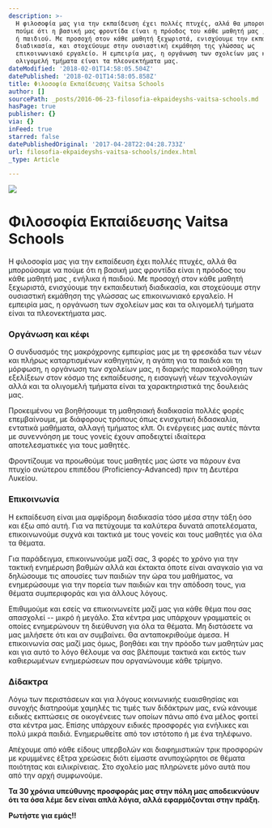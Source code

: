```yaml
---
description: >-
  H φιλοσοφία μας για την εκπαίδευση έχει πολλές πτυχές, αλλά θα μπορούσαμε να
  πούμε ότι η βασική μας φροντίδα είναι η πρόοδος του κάθε μαθητή μας , ενήλικα
  ή παιδιού. Με προσοχή στον κάθε μαθητή ξεχωριστά, ενισχύουμε την εκπαιδευτική
  διαδικασία, και στοχεύουμε στην ουσιαστική εκμάθηση της γλώσσας ως
  επικοινωνιακό εργαλείο. Η εμπειρία μας, η οργάνωση των σχολείων μας και τα
  ολιγομελή τμήματα είναι τα πλεονεκτήματα μας.
dateModified: '2018-02-01T14:58:05.504Z'
datePublished: '2018-02-01T14:58:05.858Z'
title: Φιλοσοφία Εκπαίδευσης Vaitsa Schools
author: []
sourcePath: _posts/2016-06-23-filosofia-ekpaideyshs-vaitsa-schools.md
hasPage: true
publisher: {}
via: {}
inFeed: true
starred: false
datePublishedOriginal: '2017-04-28T22:04:28.733Z'
url: filosofia-ekpaideyshs-vaitsa-schools/index.html
_type: Article

---
```

![](https://the-grid-user-content.s3-us-west-2.amazonaws.com/4cb91e5c-09be-4168-9fc4-1c5eb1eb2174.jpg)

# Φιλοσοφία Εκπαίδευσης Vaitsa Schools

H φιλοσοφία μας για την εκπαίδευση έχει πολλές πτυχές, αλλά θα μπορούσαμε να πούμε ότι η βασική μας φροντίδα είναι η πρόοδος του κάθε μαθητή μας , ενήλικα ή παιδιού. Με προσοχή στον κάθε μαθητή ξεχωριστά, ενισχύουμε την εκπαιδευτική διαδικασία, και στοχεύουμε στην ουσιαστική εκμάθηση της γλώσσας ως επικοινωνιακό εργαλείο. Η εμπειρία μας, η οργάνωση των σχολείων μας και τα ολιγομελή τμήματα είναι τα πλεονεκτήματα μας.

### Οργάνωση και κέφι

Ο συνδυασμός της μακρόχρονης εμπειρίας μας με τη φρεσκάδα των νέων και πλήρως καταρτισμένων καθηγητών, η αγάπη για τα παιδιά και τη μόρφωση, η οργάνωση των σχολείων μας, η διαρκής παρακολούθηση των εξελίξεων στον κόσμο της εκπαίδευσης, η εισαγωγή νέων τεχνολογιών αλλά και τα ολιγομελή τμήματα είναι τα χαρακτηριστικά της δουλειάς μας.

Προκειμένου να βοηθήσουμε τη μαθησιακή διαδικασία πολλές φορές επεμβαίνουμε, με διάφορους τρόπους όπως ενισχυτική διδασκαλία, εντατικά μαθήματα, αλλαγή τμήματος κλπ. Οι ενέργειες μας αυτές πάντα με συνεννόηση με τους γονείς έχουν αποδειχτεί ιδιαίτερα αποτελεσματικές για τους μαθητές.

Φροντίζουμε να προωθούμε τους μαθητές μας ώστε να πάρουν ένα πτυχίο ανώτερου επιπέδου (Proficiency-Advanced) πριν τη Δευτέρα Λυκείου.

### **Επικοινωνία**

Η εκπαίδευση είναι μια αμφίδρομη διαδικασία τόσο μέσα στην τάξη όσο και έξω από αυτή. Για να πετύχουμε τα καλύτερα δυνατά αποτελέσματα, επικοινωνούμε συχνά και τακτικά με τους γονείς και τους μαθητές για όλα τα θέματα.

Για παράδειγμα, επικοινωνούμε μαζί σας, 3 φορές το χρόνο για την τακτική ενημέρωση βαθμών αλλά και έκτακτα όποτε είναι αναγκαίο για να δηλώσουμε τις απουσίες των παιδιών την ώρα του μαθήματος, να ενημερώσουμε για την πορεία των παιδιών και την απόδοση τους, για θέματα συμπεριφοράς και για άλλους λόγους.

Επιθυμούμε και εσείς να επικοινωνείτε μαζί μας για κάθε θέμα που σας απασχολεί -- μικρό ή μεγάλο. Στα κέντρα μας υπάρχουν γραμματείς οι οποίες ενημερώνουν τη διεύθυνση για όλα τα θέματα. Μη διστάσετε να μας μιλήσετε ότι και αν συμβαίνει. Θα ανταποκριθούμε άμεσα. Η επικοινωνία σας μαζί μας όμως, βοηθάει και την πρόοδο των μαθητών μας και για αυτό το λόγο θέλουμε να σας βλέπουμε τακτικά και εκτός των καθιερωμένων ενημερώσεων που οργανώνουμε κάθε τρίμηνο.

### **Δίδακτρα**

Λόγω των περιστάσεων και για λόγους κοινωνικής ευαισθησίας και συνοχής διατηρούμε χαμηλές τις τιμές των διδάκτρων μας, ενώ κάνουμε ειδικές εκπτώσεις σε οικογένειες των οποίων πάνω από ένα μέλος φοιτεί στα κέντρα μας. Επίσης υπάρχουν ειδικές προσφορές για ενήλικες και πολύ μικρά παιδιά. Ενημερωθείτε από τον ιστότοπο ή με ένα τηλέφωνο.

Απέχουμε από κάθε είδους υπερβολών και διαφημιστικών τρικ προσφορών με κρυμμένες έξτρα χρεώσεις διότι είμαστε ανυποχώρητοι σε θέματα ποιότητας και ειλικρίνειας. Στο σχολείο μας πληρώνετε μόνο αυτά που από την αρχή συμφωνούμε.

**Τα 30 χρόνια υπεύθυνης προσφοράς μας στην πόλη μας αποδεικνύουν ότι τα όσα λέμε δεν είναι απλά λόγια, αλλά εφαρμόζονται στην πράξη.**

**Ρωτήστε για εμάς!!**